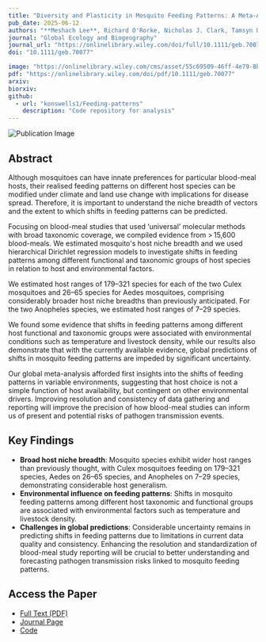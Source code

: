 ```yaml
---
title: "Diversity and Plasticity in Mosquito Feeding Patterns: A Meta-Analysis of ‘Universal’ DNA Diet Studies"
pub_date: 2025-06-12
authors: "**Meshach Lee**, Richard O'Rorke, Nicholas J. Clark, Tamsyn Uren Webster, **Konstans Wells**"
journal: "Global Ecology and Biogeography"
journal_url: "https://onlinelibrary.wiley.com/doi/full/10.1111/geb.70077"
doi: "10.1111/geb.70077"

image: "https://onlinelibrary.wiley.com/cms/asset/55c69509-46ff-4e79-8bfc-707769e6fa6d/geb70077-fig-0003-m.jpg"
pdf: "https://onlinelibrary.wiley.com/doi/pdf/10.1111/geb.70077"
arxiv:
biorxiv:
github:
  - url: "konswells1/Feeding-patterns"
    description: "Code repository for analysis"
---
```


![Publication Image](https://onlinelibrary.wiley.com/cms/asset/9e6c9b9e-1e7e-4b8b-8f3d-1d7e6d8b8e6e/geb70077-fig-0001-m.jpg)

## Abstract

Although mosquitoes can have innate preferences for particular blood-meal hosts, their realised feeding patterns on different host species can be modified under climate and land use change with implications for disease spread. Therefore, it is important to understand the niche breadth of vectors and the extent to which shifts in feeding patterns can be predicted.

Focusing on blood-meal studies that used ‘universal’ molecular methods with broad taxonomic coverage, we compiled evidence from > 15,600 blood-meals. We estimated mosquito's host niche breadth and we used hierarchical Dirichlet regression models to investigate shifts in feeding patterns among different functional and taxonomic groups of host species in relation to host and environmental factors.

We estimated host ranges of 179–321 species for each of the two Culex mosquitoes and 26–65 species for Aedes mosquitoes, comprising considerably broader host niche breadths than previously anticipated. For the two Anopheles species, we estimated host ranges of 7–29 species.

We found some evidence that shifts in feeding patterns among different host functional and taxonomic groups were associated with environmental conditions such as temperature and livestock density, while our results also demonstrate that with the currently available evidence, global predictions of shifts in mosquito feeding patterns are impeded by significant uncertainty.

Our global meta-analysis afforded first insights into the shifts of feeding patterns in variable environments, suggesting that host choice is not a simple function of host availability, but contingent on other environmental drivers. Improving resolution and consistency of data gathering and reporting will improve the precision of how blood-meal studies can inform us of present and potential risks of pathogen transmission events.

## Key Findings

- **Broad host niche breadth**: Mosquito species exhibit wider host ranges than previously thought, with Culex mosquitoes feeding on 179–321 species, Aedes on 26–65 species, and Anopheles on 7–29 species, demonstrating considerable host generalism.
- **Environmental influence on feeding patterns**: Shifts in mosquito feeding patterns among different host taxonomic and functional groups are associated with environmental factors such as temperature and livestock density.
- **Challenges in global predictions**: Considerable uncertainty remains in predicting shifts in feeding patterns due to limitations in current data quality and consistency. Enhancing the resolution and standardization of blood-meal study reporting will be crucial to better understanding and forecasting pathogen transmission risks linked to mosquito feeding patterns.

## Access the Paper

- [Full Text (PDF)](https://onlinelibrary.wiley.com/doi/pdf/10.1111/geb.70077)
- [Journal Page](https://onlinelibrary.wiley.com/doi/full/10.1111/geb.70077)
- [Code]()

